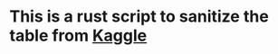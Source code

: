 # This is a rust script to sanitize the table from [Kaggle](https://www.kaggle.com/datasets/mazenramadan/imdb-most-popular-films-and-series)
